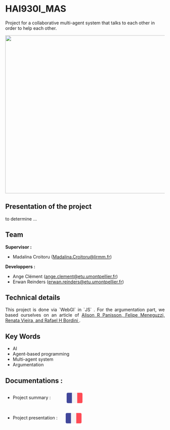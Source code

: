 # HAI930I_MAS

Project for a collaborative multi-agent system that talks to each other in order to help each other.

<p align="center">
<a href="./extern_doc/MAS.jpg">
<img align="center" src="./extern_doc/MAS.JPG" width="800" height="500"/>
</a>
</p>

## Presentation of the project 
to determine ...


## Team
<b>Supervisor :</b>    
-  Madalina Croitoru (Madalina.Croitoru@lirmm.fr) 

<b>Developpers :</b>
- Ange Clément (ange.clement@etu.umontpellier.fr) 
- Erwan Reinders (erwan.reinders@etu.umontpellier.fr) 

## Technical details
<p align="justify">
This project is done via `WebGl` in `JS` .
For the argumentation part, we based ourselves on an article of 
  <a href="./extern_doc/iat-protocols-2015.pdf">Alison R Panisson, Felipe Meneguzzi, Renata Vieira, and Rafael H Bordini </a>.
</p>

## Key Words
- AI
- Agent-based programming
- Multi-agent system
- Argumentation

## Documentations :
- Project summary : &emsp;&emsp;&emsp;
[<img align="center" src="./extern_doc/french.png" width="50" height="50"/>](./extern_doc/.pdf)

- Project presentation : &nbsp;&emsp;
[<img align="center" src="./extern_doc/french.png" width="50" height="50"/>](./extern_doc/.pdf)

